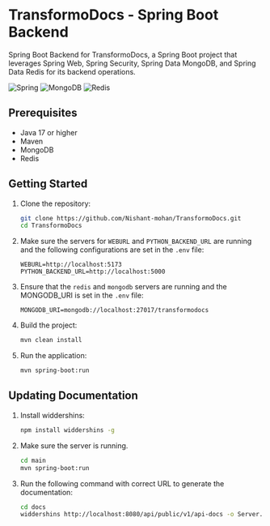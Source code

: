 # TransformoDocs - Spring Boot Backend

Spring Boot Backend for TransformoDocs, a Spring Boot project that leverages Spring Web, Spring Security, Spring Data MongoDB, and Spring Data Redis for its backend operations.

![Spring](https://img.shields.io/badge/spring-%236DB33F.svg?style=for-the-badge&logo=spring&logoColor=white)
![MongoDB](https://img.shields.io/badge/MongoDB-%234ea94b.svg?style=for-the-badge&logo=mongodb&logoColor=white)
![Redis](https://img.shields.io/badge/redis-%23DD0031.svg?style=for-the-badge&logo=redis&logoColor=white)

## Prerequisites

- Java 17 or higher
- Maven
- MongoDB
- Redis

## Getting Started

1. Clone the repository:
    ```sh
    git clone https://github.com/Nishant-mohan/TransformoDocs.git
    cd TransformoDocs
    ```

2. Make sure the servers for `WEBURL` and `PYTHON_BACKEND_URL` are running and the following configurations are set in the `.env` file:
    ```env
    WEBURL=http://localhost:5173
    PYTHON_BACKEND_URL=http://localhost:5000
    ```

3. Ensure that the `redis` and `mongodb` servers are running and the MONGODB_URI is set in the `.env` file:
    ```env
    MONGODB_URI=mongodb://localhost:27017/transformodocs
    ```

4. Build the project:
    ```sh
    mvn clean install
    ```

5. Run the application:
    ```sh
    mvn spring-boot:run
    ```

## Updating Documentation

1. Install widdershins:
    ```sh
    npm install widdershins -g
    ```

2. Make sure the server is running.
    ```sh
    cd main
    mvn spring-boot:run
    ```

3. Run the following command with correct URL to generate the documentation:
    ```sh
    cd docs
    widdershins http://localhost:8080/api/public/v1/api-docs -o Server.md -l false --expandBody true --language_tabs "http" --language_tabs "shell" --language_tabs "javascript" --language_tabs "python"
    ```